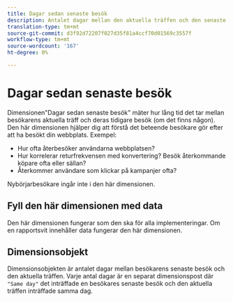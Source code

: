 ```yaml
---
title: Dagar sedan senaste besök
description: Antalet dagar mellan den aktuella träffen och den senaste gången de besökte.
translation-type: tm+mt
source-git-commit: d3f92d72207f027d35f81a4ccf70d01569c3557f
workflow-type: tm+mt
source-wordcount: '167'
ht-degree: 0%

---
```



# Dagar sedan senaste besök

Dimensionen&quot;Dagar sedan senaste besök&quot; mäter hur lång tid det tar mellan besökarens aktuella träff och deras tidigare besök (om det finns någon). Den här dimensionen hjälper dig att förstå det beteende besökare gör efter att ha besökt din webbplats. Exempel:

* Hur ofta återbesöker användarna webbplatsen?
* Hur korrelerar returfrekvensen med konvertering? Besök återkommande köpare ofta eller sällan?
* Återkommer användare som klickar på kampanjer ofta?

Nybörjarbesökare ingår inte i den här dimensionen.

## Fyll den här dimensionen med data

Den här dimensionen fungerar som den ska för alla implementeringar. Om en rapportsvit innehåller data fungerar den här dimensionen.

## Dimensionsobjekt

Dimensionsobjekten är antalet dagar mellan besökarens senaste besök och den aktuella träffen. Varje antal dagar är en separat dimensionspost där `"Same day"` det inträffade en besökares senaste besök och den aktuella träffen inträffade samma dag.
